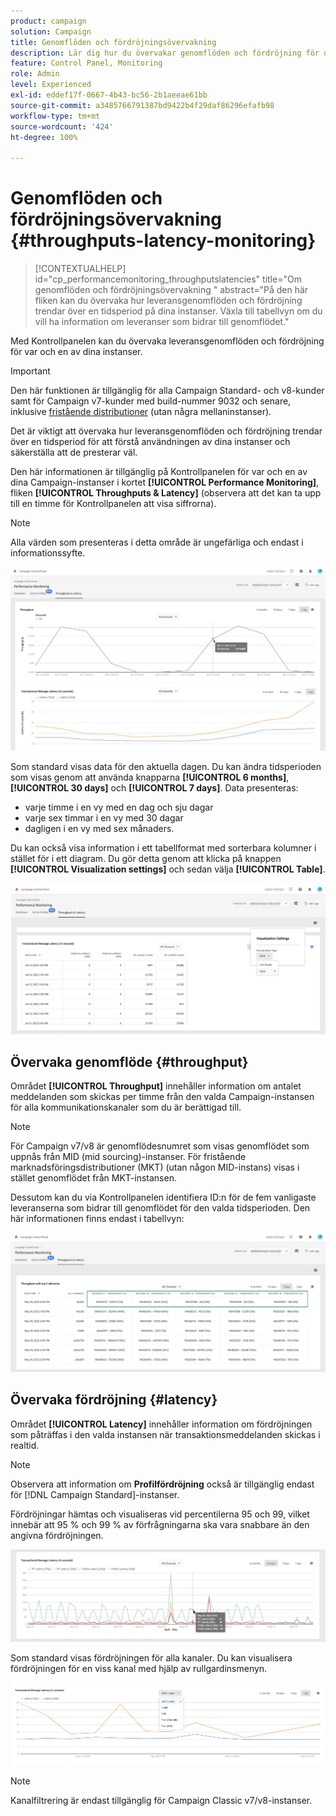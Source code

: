 ```yaml
---
product: campaign
solution: Campaign
title: Genomflöden och fördröjningsövervakning
description: Lär dig hur du övervakar genomflöden och fördröjning för dina Campaign-instanser på Kontrollpanelen.
feature: Control Panel, Monitoring
role: Admin
level: Experienced
exl-id: eddef17f-0667-4b43-bc56-2b1aeeae61bb
source-git-commit: a3485766791387bd9422b4f29daf86296efafb98
workflow-type: tm+mt
source-wordcount: '424'
ht-degree: 100%

---
```


# Genomflöden och fördröjningsövervakning {#throughputs-latency-monitoring}

>[!CONTEXTUALHELP]
>id="cp_performancemonitoring_throughputslatencies"
>title="Om genomflöden och fördröjningsövervakning "
>abstract="På den här fliken kan du övervaka hur leveransgenomflöden och fördröjning trendar över en tidsperiod på dina instanser. Växla till tabellvyn om du vill ha information om leveranser som bidrar till genomflödet."

Med Kontrollpanelen kan du övervaka leveransgenomflöden och fördröjning för var och en av dina instanser.

>[!IMPORTANT]
>
>Den här funktionen är tillgänglig för alla Campaign Standard- och v8-kunder samt för Campaign v7-kunder med build-nummer 9032 och senare, inklusive [fristående distributioner](https://experienceleague.adobe.com/docs/campaign-classic/using/installing-campaign-classic/deployment-types-/standalone-deployment.html?lang=sv) (utan några mellaninstanser).

Det är viktigt att övervaka hur leveransgenomflöden och fördröjning trendar över en tidsperiod för att förstå användningen av dina instanser och säkerställa att de presterar väl.

Den här informationen är tillgänglig på Kontrollpanelen för var och en av dina Campaign-instanser i kortet **[!UICONTROL Performance Monitoring]**, fliken **[!UICONTROL Throughputs & Latency]** (observera att det kan ta upp till en timme för Kontrollpanelen att visa siffrorna).

>[!NOTE]
>
>Alla värden som presenteras i detta område är ungefärliga och endast i informationssyfte.

![](assets/throughput-latencies-overview.png)

Som standard visas data för den aktuella dagen. Du kan ändra tidsperioden som visas genom att använda knapparna **[!UICONTROL 6 months]**, **[!UICONTROL 30 days]** och **[!UICONTROL 7 days]**. Data presenteras:
* varje timme i en vy med en dag och sju dagar
* varje sex timmar i en vy med 30 dagar
* dagligen i en vy med sex månaders.

Du kan också visa information i ett tabellformat med sorterbara kolumner i stället för i ett diagram. Du gör detta genom att klicka på knappen **[!UICONTROL Visualization settings]** och sedan välja **[!UICONTROL Table]**.

![](assets/throughput-latencies-table.png)

## Övervaka genomflöde {#throughput}

Området **[!UICONTROL Throughput]** innehåller information om antalet meddelanden som skickas per timme från den valda Campaign-instansen för alla kommunikationskanaler som du är berättigad till.

>[!NOTE]
>
>För Campaign v7/v8 är genomflödesnumret som visas genomflödet som uppnås från MID (mid sourcing)-instanser. För fristående marknadsföringsdistributioner (MKT) (utan någon MID-instans) visas i stället genomflödet från MKT-instansen.

Dessutom kan du via Kontrollpanelen identifiera ID:n för de fem vanligaste leveranserna som bidrar till genomflödet för den valda tidsperioden. Den här informationen finns endast i tabellvyn:

![](assets/throughput-latencies-top5.png)

## Övervaka fördröjning {#latency}

Området **[!UICONTROL Latency]** innehåller information om fördröjningen som påträffas i den valda instansen när transaktionsmeddelanden skickas i realtid.

>[!NOTE]
>
>Observera att information om **Profilfördröjning** också är tillgänglig endast för [!DNL Campaign Standard]-instanser.

Fördröjningar hämtas och visualiseras vid percentilerna 95 och 99, vilket innebär att 95 % och 99 % av förfrågningarna ska vara snabbare än den angivna fördröjningen.

![](assets/throughput-latencies-latency.png)

Som standard visas fördröjningen för alla kanaler. Du kan visualisera fördröjningen för en viss kanal med hjälp av rullgardinsmenyn.

![](assets/throughput-latencies-filter.png)

>[!NOTE]
>
>Kanalfiltrering är endast tillgänglig för Campaign Classic v7/v8-instanser.
